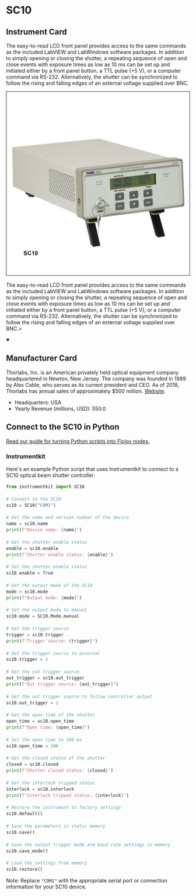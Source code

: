 
# SC10

## Instrument Card

<div className="flex">

<div>

The easy-to-read LCD front panel provides access to the same commands as the included LabVIEW and LabWindows software packages. In addition to simply opening or closing the shutter, a repeating sequence of open and close events with exposure times as low as 10 ms can be set up and initiated either by a front panel button, a TTL pulse (+5 V), or a computer command via RS-232. Alternatively, the shutter can be synchronized to follow the rising and falling edges of an external voltage supplied over BNC.

</div>

![](./SC10.jpg)

</div>

The easy-to-read LCD front panel provides access to the same commands as the included LabVIEW and LabWindows software packages. In addition to simply opening or closing the shutter, a repeating sequence of open and close events with exposure times as low as 10 ms can be set up and initiated either by a front panel button, a TTL pulse (+5 V), or a computer command via RS-232. Alternatively, the shutter can be synchronized to follow the rising and falling edges of an external voltage supplied over BNC.>

<details open>
<summary><h2>Manufacturer Card</h2></summary>

Thorlabs, Inc. is an American privately held optical equipment company headquartered in Newton, New Jersey. The company was founded in 1989 by Alex Cable, who serves as its current president and CEO. As of 2018, Thorlabs has annual sales of approximately $500 million. <a href="https://www.thorlabs.com/">Website</a>.

<ul>
  <li>Headquarters: USA</li>
  <li>Yearly Revenue (millions, USD): 550.0</li>
</ul>
</details>

## Connect to the SC10 in Python

[Read our guide for turning Python scripts into Flojoy nodes.](https://docs.flojoy.ai/custom-nodes/creating-custom-node/)


### Instrumentkit

Here's an example Python script that uses Instrumentkit to connect to a SC10 optical beam shutter controller:

```python
from instrumentkit import SC10

# Connect to the SC10
sc10 = SC10("COM1")

# Get the name and version number of the device
name = sc10.name
print(f"Device name: {name}")

# Get the shutter enable status
enable = sc10.enable
print(f"Shutter enable status: {enable}")

# Set the shutter enable status
sc10.enable = True

# Get the output mode of the SC10
mode = sc10.mode
print(f"Output mode: {mode}")

# Set the output mode to manual
sc10.mode = SC10.Mode.manual

# Get the trigger source
trigger = sc10.trigger
print(f"Trigger source: {trigger}")

# Set the trigger source to external
sc10.trigger = 1

# Get the out trigger source
out_trigger = sc10.out_trigger
print(f"Out trigger source: {out_trigger}")

# Set the out trigger source to follow controller output
sc10.out_trigger = 1

# Get the open time of the shutter
open_time = sc10.open_time
print(f"Open time: {open_time}")

# Set the open time to 100 ms
sc10.open_time = 100

# Get the closed status of the shutter
closed = sc10.closed
print(f"Shutter closed status: {closed}")

# Get the interlock tripped status
interlock = sc10.interlock
print(f"Interlock tripped status: {interlock}")

# Restore the instrument to factory settings
sc10.default()

# Save the parameters in static memory
sc10.save()

# Save the output trigger mode and baud rate settings in memory
sc10.save_mode()

# Load the settings from memory
sc10.restore()
```

Note: Replace `"COM1"` with the appropriate serial port or connection information for your SC10 device.

